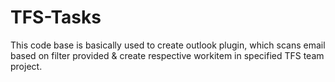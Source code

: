 # TFS-Tasks

This code base is basically used to create outlook plugin, which scans email based on filter provided & create respective workitem in specified TFS team project.
